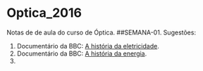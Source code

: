 # Optica_2016
Notas de de aula do curso de Óptica.
##SEMANA-01.
Sugestões:
  1. Documentário da BBC: [A história da eletricidade](https://www.youtube.com/watch?v=8NN880JDP8M).
  2. Documentário da BBC: [A história da energia](https://www.youtube.com/watch?v=D8BOEXtiyzI).
  3. 
